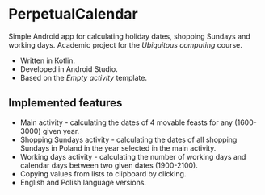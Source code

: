# PerpetualCalendar
Simple Android app for calculating holiday dates, shopping Sundays and working days. Academic project for the *Ubiquitous computing* course.
* Written in Kotlin.
* Developed in Android Studio.
* Based on the *Empty activity* template.

## Implemented features
* Main activity - calculating the dates of 4 movable feasts for any (1600-3000) given year.
* Shopping Sundays activity - calculating the dates of all shopping Sundays in Poland in the year selected in the main activity.
* Working days activity - calculating the number of working days and calendar days between two given dates (1900-2100).
* Copying values from lists to clipboard by clicking.
* English and Polish language versions.
